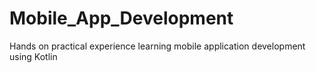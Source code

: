 # Mobile_App_Development
Hands on practical experience learning mobile application development using Kotlin
